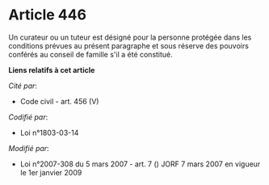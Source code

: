 # Article 446

Un curateur ou un tuteur est désigné pour la personne protégée dans les conditions prévues au présent paragraphe et sous
réserve des pouvoirs conférés au conseil de famille s'il a été constitué.

**Liens relatifs à cet article**

_Cité par_:

  - Code civil - art. 456 (V)

_Codifié par_:

  - Loi n°1803-03-14

_Modifié par_:

  - Loi n°2007-308 du 5 mars 2007 - art. 7 () JORF 7 mars 2007 en vigueur le 1er janvier 2009

